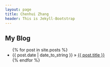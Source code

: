 ```yaml
---
layout: page
title: Chenhui Zhang
header: This is Jekyll-Bootstrap
---
```

    
## My Blog

<ul class="posts">
  {% for post in site.posts %}
    <li><span>{{ post.date | date_to_string }}</span> &raquo; <a href="{{ post.url }}">{{ post.title }}</a></li>
  {% endfor %}
</ul>


